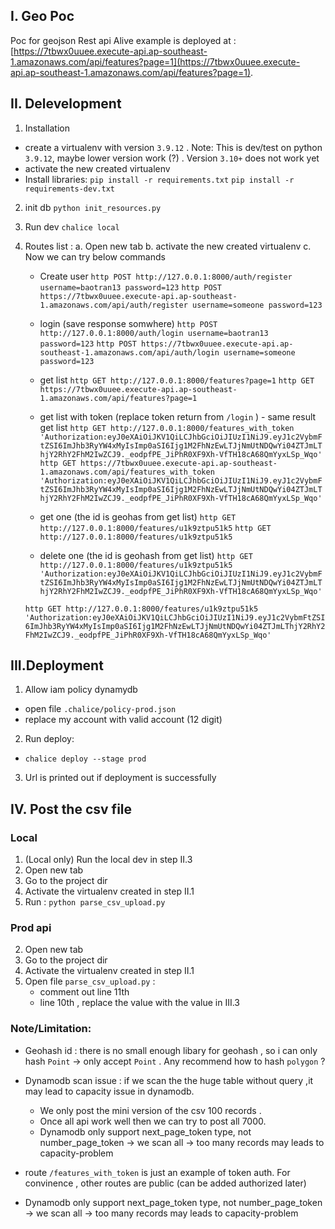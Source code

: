 

## I. Geo Poc
Poc for geojson  Rest api
Alive example is deployed at :
    [https://7tbwx0uuee.execute-api.ap-southeast-1.amazonaws.com/api/features?page=1](https://7tbwx0uuee.execute-api.ap-southeast-1.amazonaws.com/api/features?page=1).
## II. Delevelopment
1. Installation
- create a virtualenv with version `3.9.12` . Note: This is dev/test on python `3.9.12`, maybe lower version work (?) . Version `3.10+` does not work yet
- activate the new created virtualenv
- Install libraries:
    `pip install -r requirements.txt`
    `pip install -r requirements-dev.txt`
2. init db
`python init_resources.py`
3. Run dev
`chalice local`

4. Routes list :
    a. Open new tab
    b. activate the new created virtualenv
    c. Now we can try below commands

    - Create user
    `http POST http://127.0.0.1:8000/auth/register username=baotran13 password=123`
    `http POST https://7tbwx0uuee.execute-api.ap-southeast-1.amazonaws.com/api/auth/register username=someone password=123`
    - login (save response somwhere)
    `http POST http://127.0.0.1:8000/auth/login username=baotran13 password=123`
    `http POST https://7tbwx0uuee.execute-api.ap-southeast-1.amazonaws.com/api/auth/login username=someone password=123`

    - get list
    `http GET http://127.0.0.1:8000/features?page=1`
    `http GET https://7tbwx0uuee.execute-api.ap-southeast-1.amazonaws.com/api/features?page=1`

    - get list with token (replace token return from `/login` ) - same result get list
    `http GET http://127.0.0.1:8000/features_with_token 'Authorization:eyJ0eXAiOiJKV1QiLCJhbGciOiJIUzI1NiJ9.eyJ1c2VybmFtZSI6ImJhb3RyYW4xMyIsImp0aSI6Ijg1M2FhNzEwLTJjNmUtNDQwYi04ZTJmLThjY2RhY2FhM2IwZCJ9._eodpfPE_JiPhR0XF9Xh-VfTH18cA68QmYyxLSp_Wqo' `
    `http GET https://7tbwx0uuee.execute-api.ap-southeast-1.amazonaws.com/api/features_with_token 'Authorization:eyJ0eXAiOiJKV1QiLCJhbGciOiJIUzI1NiJ9.eyJ1c2VybmFtZSI6ImJhb3RyYW4xMyIsImp0aSI6Ijg1M2FhNzEwLTJjNmUtNDQwYi04ZTJmLThjY2RhY2FhM2IwZCJ9._eodpfPE_JiPhR0XF9Xh-VfTH18cA68QmYyxLSp_Wqo' `
    - get one (the id is geohas from get list)
    `http GET http://127.0.0.1:8000/features/u1k9ztpu51k5`
    `http GET http://127.0.0.1:8000/features/u1k9ztpu51k5`
    - delete one (the id is geohash from get list)
    `http GET http://127.0.0.1:8000/features/u1k9ztpu51k5 'Authorization:eyJ0eXAiOiJKV1QiLCJhbGciOiJIUzI1NiJ9.eyJ1c2VybmFtZSI6ImJhb3RyYW4xMyIsImp0aSI6Ijg1M2FhNzEwLTJjNmUtNDQwYi04ZTJmLThjY2RhY2FhM2IwZCJ9._eodpfPE_JiPhR0XF9Xh-VfTH18cA68QmYyxLSp_Wqo' `

    `http GET http://127.0.0.1:8000/features/u1k9ztpu51k5 'Authorization:eyJ0eXAiOiJKV1QiLCJhbGciOiJIUzI1NiJ9.eyJ1c2VybmFtZSI6ImJhb3RyYW4xMyIsImp0aSI6Ijg1M2FhNzEwLTJjNmUtNDQwYi04ZTJmLThjY2RhY2FhM2IwZCJ9._eodpfPE_JiPhR0XF9Xh-VfTH18cA68QmYyxLSp_Wqo' `

## III.Deployment
1. Allow iam policy dynamydb
- open file `.chalice/policy-prod.json`
- replace my account with valid account (12 digit)
2. Run deploy:
- `chalice deploy --stage prod`
3. Url is printed out if deployment is successfully

## IV. Post the csv file
### Local
1. (Local only) Run the local dev in step II.3
2. Open new tab
3. Go to the project dir
4. Activate the virtualenv created in step II.1
3. Run : `python parse_csv_upload.py`
### Prod api
2. Open new tab
3. Go to the project dir
4. Activate the virtualenv created in step II.1
5. Open file `parse_csv_upload.py` :
    - comment out line 11th
    - line 10th , replace the value with the value in III.3

### Note/Limitation:
- Geohash id : there is no small enough libary for geohash , so i can only hash `Point` -> only accept `Point`  . Any recommend how to hash `polygon` ?
- Dynamodb scan issue : if we scan the the huge table without query ,it may lead to capacity issue in dynamodb.
    - We only post the mini version of the csv 100 records .
    - Once all api work well then we can try to post all 7000.
    - Dynamodb only support next_page_token type, not number_page_token -> we scan all -> too many records may leads to capacity-problem

- route `/features_with_token` is just an example of token auth. For convinence , other routes are public (can be added authorized later)
- Dynamodb only support next_page_token type, not number_page_token -> we scan all -> too many records may leads to capacity-problem
